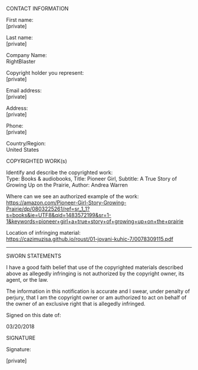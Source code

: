 CONTACT INFORMATION
 
First name:  
[private]

Last name:  
[private]

Company Name:  
RightBlaster

Copyright holder you represent:  
[private]

Email address:  
[private]

Address:  
[private]

Phone:  
[private]

Country/Region:  
United States

COPYRIGHTED WORK(s)

Identify and describe the copyrighted work:  
Type: Books & audiobooks, Title: Pioneer Girl, Subtitle: A True Story of Growing Up on the Prairie, Author: Andrea Warren

Where can we see an authorized example of the work:  
https://amazon.com/Pioneer-Girl-Story-Growing-Prairie/dp/0803225261/ref=sr_1_1?s=books&ie=UTF8&qid=1483572199&sr=1-1&keywords=pioneer+girl+a+true+story+of+growing+up+on+the+prairie

Location of infringing material:  
https://cazimuzisa.github.io/roust/01-jovani-kuhic-7/0078309115.pdf

----------------

SWORN STATEMENTS

I have a good faith belief that use of the copyrighted materials described above as allegedly infringing is not authorized by the copyright owner, its agent, or the law.

The information in this notification is accurate and I swear, under penalty of perjury, that I am the copyright owner or am authorized to act on behalf of the owner of an exclusive right that is allegedly infringed.

Signed on this date of:

03/20/2018

SIGNATURE

Signature:

[private]
